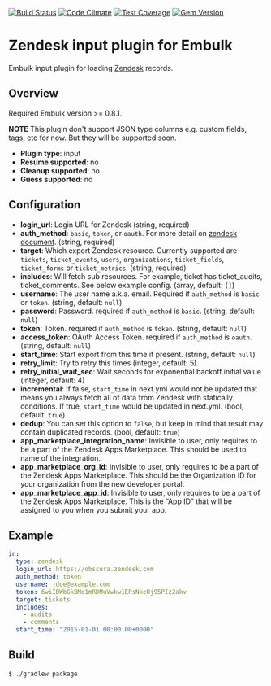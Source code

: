[![Build Status](https://travis-ci.org/treasure-data/embulk-input-zendesk.svg?branch=master)](https://travis-ci.org/treasure-data/embulk-input-zendesk)
[![Code Climate](https://codeclimate.com/github/treasure-data/embulk-input-zendesk/badges/gpa.svg)](https://codeclimate.com/github/treasure-data/embulk-input-zendesk)
[![Test Coverage](https://codeclimate.com/github/treasure-data/embulk-input-zendesk/badges/coverage.svg)](https://codeclimate.com/github/treasure-data/embulk-input-zendesk/coverage)
[![Gem Version](https://badge.fury.io/rb/embulk-input-zendesk.svg)](https://badge.fury.io/rb/embulk-input-zendesk)

# Zendesk input plugin for Embulk

Embulk input plugin for loading [Zendesk](https://www.zendesk.com/) records.

## Overview

Required Embulk version >= 0.8.1.

**NOTE** This plugin don't support JSON type columns e.g. custom fields, tags, etc for now. But they will be supported soon.

* **Plugin type**: input
* **Resume supported**: no
* **Cleanup supported**: no
* **Guess supported**: no

## Configuration

- **login_url**: Login URL for Zendesk (string, required)
- **auth_method**: `basic`, `token`, or `oauth`. For more detail on [zendesk document](https://developer.zendesk.com/rest_api/docs/core/introduction#security-and-authentication). (string, required)
- **target**: Which export Zendesk resource. Currently supported are `tickets`, `ticket_events`, `users`, `organizations`, `ticket_fields`, `ticket_forms` or `ticket_metrics`. (string, required)
- **includes**: Will fetch sub resources. For example, ticket has ticket_audits, ticket_comments. See below example config. (array, default: `[]`)
- **username**: The user name a.k.a. email. Required if `auth_method` is `basic` or `token`. (string, default: `null`)
- **password**: Password. required if `auth_method` is `basic`. (string, default: `null`)
- **token**: Token. required if `auth_method` is `token`. (string, default: `null`)
- **access_token**: OAuth Access Token. required if `auth_method` is `oauth`. (string, default: `null`)
- **start_time**: Start export from this time if present. (string, default: `null`)
- **retry_limit**: Try to retry this times (integer, default: 5)
- **retry_initial_wait_sec**: Wait seconds for exponential backoff initial value (integer, default: 4)
- **incremental**: If false, `start_time` in next.yml would not be updated that means you always fetch all of data from Zendesk with statically conditions. If true, `start_time` would be updated in next.yml. (bool, default: `true`)
- **dedup**: You can set this option to `false`, but keep in mind that result may contain duplicated records. (bool, default: `true`)
- **app_marketplace_integration_name**: Invisible to user, only requires to be a part of the Zendesk Apps Marketplace. This should be used to name of the integration.
- **app_marketplace_org_id**: Invisible to user, only requires to be a part of the Zendesk Apps Marketplace. This should be the Organization ID for your organization from the new developer portal.
- **app_marketplace_app_id**: Invisible to user, only requires to be a part of the Zendesk Apps Marketplace. This is the “App ID” that will be assigned to you when you submit your app.
  
## Example

```yaml
in:
  type: zendesk
  login_url: https://obscura.zendesk.com
  auth_method: token
  username: jdoe@example.com
  token: 6wiIBWbGkBMo1mRDMuVwkw1EPsNkeUj95PIz2akv
  target: tickets
  includes:
    - audits
    - comments
  start_time: "2015-01-01 00:00:00+0000"
```


## Build

```
$ ./gradlew package
```
